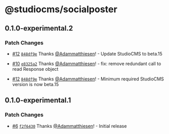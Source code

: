 # @studiocms/socialposter

## 0.1.0-experimental.2

### Patch Changes

- [#12](https://github.com/withstudiocms/experiments/pull/12) [`848df9e`](https://github.com/withstudiocms/experiments/commit/848df9e4d108de0a5bb3bec4d465512184e39cf0) Thanks [@Adammatthiesen](https://github.com/Adammatthiesen)! - Update StudioCMS to beta.15

- [#10](https://github.com/withstudiocms/experiments/pull/10) [`e8325a2`](https://github.com/withstudiocms/experiments/commit/e8325a2b9d9cc15614a90a6b88e6fe74a9a263ef) Thanks [@Adammatthiesen](https://github.com/Adammatthiesen)! - fix: remove redundant call to read Response object

- [#12](https://github.com/withstudiocms/experiments/pull/12) [`848df9e`](https://github.com/withstudiocms/experiments/commit/848df9e4d108de0a5bb3bec4d465512184e39cf0) Thanks [@Adammatthiesen](https://github.com/Adammatthiesen)! - Minimum required StudioCMS version is now beta.15

## 0.1.0-experimental.1

### Patch Changes

- [#6](https://github.com/withstudiocms/experiments/pull/6) [`f2f6430`](https://github.com/withstudiocms/experiments/commit/f2f6430f8dd8f5bf1948c597ec2dc7a56e9b3980) Thanks [@Adammatthiesen](https://github.com/Adammatthiesen)! - Initial release
